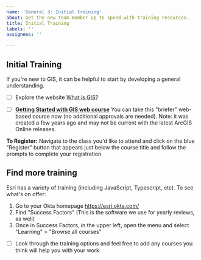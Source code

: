 ```yaml
---
name: 'General 3: Initial training'
about: Get the new team member up to speed with training resources.
title: Initial Training
labels: ''
assignees: ''

---
```


## Initial Training
If you're new to GIS, it can be helpful to start by developing a general understanding.
- [ ] Explore the website [What is GIS?](https://www.esri.com/en-us/what-is-gis/overview) 

- [ ] **[Getting Started with GIS web course](https://www.esri.com/training/catalog/57630434851d31e02a43ef28/getting-started-with-gis/)**
You can take this "briefer" web-based course now (no additional approvals are needed). Note: it was created a few years ago and may not be current with the latest ArcGIS Online releases.

**To Register:**
Navigate to the class you'd like to attend and click on the blue "Register" button that appears just below the course title and follow the prompts to complete your registration.

## Find more training

Esri has a variety of training (including JavaScript, Typescript, etc). To see what's on offer:

1. Go to your Okta homepage https://esri.okta.com/
2. Find "Success Factors" (This is the software we use for yearly reviews, as well)
3. Once in Success Factors, in the upper left, open the menu and select "Learning" > "Browse all courses"

- [ ] Look through the training options and feel free to add any courses you think will help you with your work
